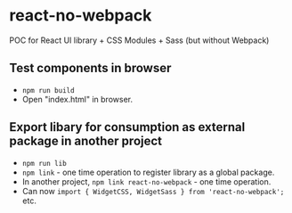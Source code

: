 # react-no-webpack
POC for React UI library + CSS Modules + Sass (but without Webpack)

## Test components in browser
- `npm run build`
- Open "index.html" in browser.

## Export libary for consumption as external package in another project
- `npm run lib`
- `npm link` - one time operation to register library as a global package.
- In another project, `npm link react-no-webpack` - one time operation.
- Can now `import { WidgetCSS, WidgetSass } from 'react-no-webpack';` etc.
